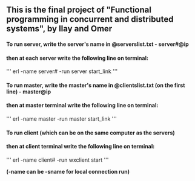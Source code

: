 ## This is the final project of "Functional programming in concurrent and distributed systems", by Ilay and Omer

#### To run server, write the server's name in @serverslist.txt - server#@ip
#### then at each server write the following line on terminal:
'''
erl -name server# -run server start_link
'''

#### To run master, write the master's name in @clientslist.txt (on the first line) - master@ip
#### then at master terminal write the following line on terminal:
'''
erl -name master -run master start_link
'''

#### To run client (which can be on the same computer as the servers)
#### then at client terminal write the following line on terminal:
'''
erl -name client# -run wxclient start
'''

**(-name can be -sname for local connection run)**
